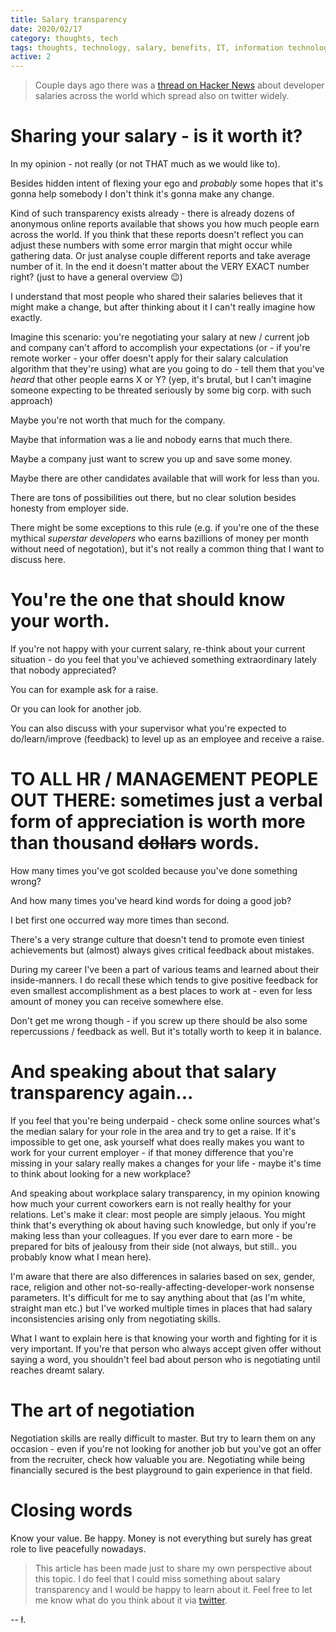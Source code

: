 ```yaml
---
title: Salary transparency
date: 2020/02/17
category: thoughts, tech
tags: thoughts, technology, salary, benefits, IT, information technology, HR, human resources, career, transparency
active: 2
---
```


> Couple days ago there was a [thread on Hacker News](https://news.ycombinator.com/item?id=22334702) about developer salaries across the world which spread also on twitter widely.

# Sharing your salary - is it worth it?

In my opinion - not really (or not THAT much as we would like to).

Besides hidden intent of flexing your ego and *probably* some hopes that it's gonna help somebody I don't think it's gonna make any change.

Kind of such transparency exists already - there is already dozens of anonymous online reports available that shows you how much people earn across the world. If you think that these reports doesn't reflect  you can adjust these numbers with some error margin that might occur while gathering data. Or just analyse couple different reports and take average number of it. In the end it doesn't matter about the VERY EXACT number right? (just to have a general overview 😉)

I understand that most people who shared their salaries believes that it might make a change, but after thinking about it I can't really imagine how exactly.

Imagine this scenario: you're negotiating your salary at new / current job and company can't afford to accomplish your expectations (or - if you're remote worker - your offer doesn't apply for their salary calculation algorithm that they're using) what are you going to do - tell them that you've *heard* that other people earns X or Y? (yep, it's brutal, but I can't imagine someone expecting to be threated seriously by some big corp. with such approach)

Maybe you're not worth that much for the company.

Maybe that information was a lie and nobody earns that much there.

Maybe a company just want to screw you up and save some money.

Maybe there are other candidates available that will work for less than you.

There are tons of possibilities out there, but no clear solution besides honesty from employer side.

There might be some exceptions to this rule (e.g. if you're one of the these mythical *superstar developers* who earns bazillions of money per month without need of negotation), but it's not really a common thing that I want to discuss here.

# You're the one that should know your worth.

If you're not happy with your current salary, re-think about your current situation - do you feel that you've achieved something extraordinary lately that nobody appreciated?

You can for example ask for a raise.

Or you can look for another job.

You can also discuss with your supervisor what you're expected to do/learn/improve (feedback) to level up as an employee and receive a raise.

# TO ALL HR / MANAGEMENT PEOPLE OUT THERE: sometimes just a verbal form of appreciation is worth more than thousand <strike>dollars</strike> words.

How many times you've got scolded because you've done something wrong?

And how many times you've heard kind words for doing a good job?

I bet first one occurred way more times than second.

There's a very strange culture that doesn't tend to promote even tiniest achievements but (almost) always gives critical feedback about mistakes.

During my career I've been a part of various teams and learned about their inside-manners. I do recall these which tends to give positive feedback for even smallest accomplishment as a best places to work at - even for less amount of money you can receive somewhere else.

Don't get me wrong though - if you screw up there should be also some repercussions / feedback as well. But it's totally worth to keep it in balance.

# And speaking about that salary transparency again...

If you feel that you're being underpaid - check some online sources what's the median salary for your role in the area and try to get a raise. If it's impossible to get one, ask yourself what does really makes you want to work for your current employer - if that money difference that you're missing in your salary really makes a changes for your life - maybe it's time to think about looking for a new workplace?

And speaking about workplace salary transparency, in my opinion knowing how much your current coworkers earn is not really healthy for your relations. Let's make it clear: most people are simply jelaous. You might think that's everything ok about having such knowledge, but only if you're making less than your colleagues. If you ever dare to earn more - be prepared for bits of jealousy from their side (not always, but still.. you probably know what I mean here).

I'm aware that there are also differences in salaries based on sex, gender, race, religion and other not-so-really-affecting-developer-work nonsense parameters. It's difficult for me to say anything about that (as I'm white, straight man etc.) but I've worked multiple times in places that had salary inconsistencies arising only from negotiating skills.

What I want to explain here is that knowing your worth and fighting for it is very important. If you're that person who always accept given offer without saying a word, you shouldn't feel bad about person who is negotiating until reaches dreamt salary.

# The art of negotiation

Negotiation skills are really difficult to master. But try to learn them on any occasion - even if you're not looking for another job but you've got an offer from the recruiter, check how valuable you are. Negotiating while being financially secured is the best playground to gain experience in that field.

# Closing words

Know your value. Be happy. Money is not everything but surely has great role to live peacefully nowadays.

> This article has been made just to share my own perspective about this topic. I do feel that I could miss something about salary transparency and I would be happy to learn about it. Feel free to let me know what do you think about it via [twitter](https://twitter.com/lukaszkups).

-- ł.
